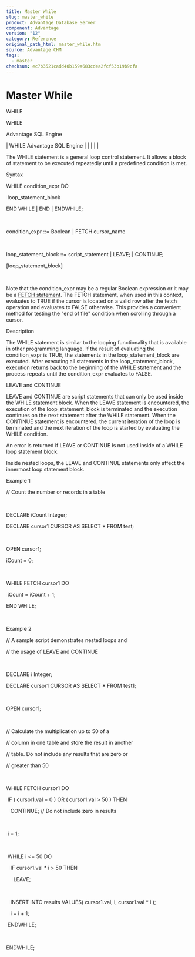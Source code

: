 ```yaml
---
title: Master While
slug: master_while
product: Advantage Database Server
component: Advantage
version: "12"
category: Reference
original_path_html: master_while.htm
source: Advantage CHM
tags:
  - master
checksum: ec7b3521cadd40b159a683cdea2fcf53b19b9cfa
---
```


# Master While

WHILE

WHILE

Advantage SQL Engine

| WHILE  Advantage SQL Engine |  |  |  |  |

The WHILE statement is a general loop control statement. It allows a block of statement to be executed repeatedly until a predefined condition is met.

Syntax

WHILE condition\_expr DO

 loop\_statement\_block

END WHILE | END | ENDWHILE;

 

condition\_expr ::= Boolean | FETCH cursor\_name

 

loop\_statement\_block ::= script\_statement | LEAVE; | CONTINUE;

[loop\_statement\_block]

 

Note that the condition\_expr may be a regular Boolean expression or it may be a [FETCH statement](master_open_close_fetch.md). The FETCH statement, when used in this context, evaluates to TRUE if the cursor is located on a valid row after the fetch operation and evaluates to FALSE otherwise. This provides a convenient method for testing the "end of file" condition when scrolling through a cursor.

Description

The WHILE statement is similar to the looping functionality that is available in other programming language. If the result of evaluating the condition\_expr is TRUE, the statements in the loop\_statement\_block are executed. After executing all statements in the loop\_statement\_block, execution returns back to the beginning of the WHILE statement and the process repeats until the condition\_expr evaluates to FALSE.

LEAVE and CONTINUE

LEAVE and CONTINUE are script statements that can only be used inside the WHILE statement block. When the LEAVE statement is encountered, the execution of the loop\_statement\_block is terminated and the execution continues on the next statement after the WHILE statement. When the CONTINUE statement is encountered, the current iteration of the loop is terminated and the next iteration of the loop is started by evaluating the WHILE condition.

An error is returned if LEAVE or CONTINUE is not used inside of a WHILE loop statement block.

Inside nested loops, the LEAVE and CONTINUE statements only affect the innermost loop statement block.

Example 1

// Count the number or records in a table

 

DECLARE iCount Integer;

DECLARE cursor1 CURSOR AS SELECT \* FROM test;

 

OPEN cursor1;

iCount = 0;

 

WHILE FETCH cursor1 DO

 iCount = iCount + 1;

END WHILE;

 

Example 2

// A sample script demonstrates nested loops and

// the usage of LEAVE and CONTINUE

 

DECLARE i Integer;

DECLARE cursor1 CURSOR AS SELECT \* FROM test1;

 

OPEN cursor1;

 

// Calculate the multiplication up to 50 of a

// column in one table and store the result in another

// table. Do not include any results that are zero or

// greater than 50

 

WHILE FETCH cursor1 DO

 IF ( cursor1.val = 0 ) OR ( cursor1.val > 50 ) THEN

   CONTINUE; // Do not include zero in results

 

 i = 1;

 

 WHILE i <= 50 DO

   IF cursor1.val \* i > 50 THEN

     LEAVE;

 

   INSERT INTO results VALUES( cursor1.val, i, cursor1.val \* i );

   i = i + 1;

 ENDWHILE;

 

ENDWHILE;
